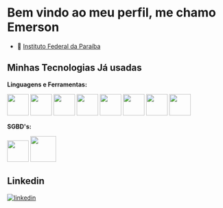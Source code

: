 # Bem vindo ao meu perfil, me chamo Emerson

- 📒 [Instituto Federal da Paraíba](https://www.ifpb.edu.br/monteiro)

## Minhas Tecnologias Já usadas

**Linguagens e Ferramentas:** 
<div style="display: inline">
  <img width='50' height='50' src="https://cdn.jsdelivr.net/gh/devicons/devicon/icons/react/react-original.svg" />
  <img width='50' height='50' src="https://cdn.jsdelivr.net/gh/devicons/devicon/icons/javascript/javascript-original.svg" />
  <img width='50' height='50' src="https://cdn.jsdelivr.net/gh/devicons/devicon/icons/css3/css3-original.svg" />
  <img width='50' height='50' src="https://cdn.jsdelivr.net/gh/devicons/devicon/icons/html5/html5-original.svg" />
  <img width='50' height='50' src="https://cdn.jsdelivr.net/gh/devicons/devicon/icons/java/java-original.svg" />
  <img width='50' height='50' src="https://cdn.jsdelivr.net/gh/devicons/devicon/icons/csharp/csharp-original.svg" />      
  <img width='50' height='50' src="https://cdn.jsdelivr.net/gh/devicons/devicon/icons/python/python-original.svg" />
  <img width='50' height='50' src="https://cdn.jsdelivr.net/gh/devicons/devicon@latest/icons/docker/docker-plain.svg" />      
  <!--   <img width='50' height='50' src="https://cdn.jsdelivr.net/gh/devicons/devicon/icons/git/git-original-wordmark.svg" /> -->
</div>        
<br>

**SGBD's:** 
<div style="display: inline">
  <img width='50' height='50' src="https://cdn.jsdelivr.net/gh/devicons/devicon/icons/postgresql/postgresql-original.svg" />      
  <img width='60' height='60' src="https://cdn.jsdelivr.net/gh/devicons/devicon/icons/mysql/mysql-original-wordmark.svg" />
</div> 
<br>          


## Linkedin

[![linkedin](https://img.shields.io/badge/linkedin-0A66C2?style=for-the-badge&logo=linkedin&logoColor=white)](https://www.linkedin.com/in/emerson-andrey-597784249/)
